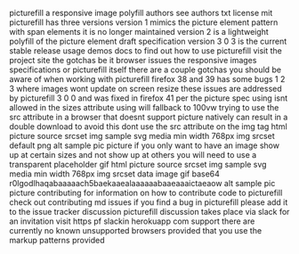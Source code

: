 picturefill a responsive image polyfill authors see authors txt license mit picturefill has three versions version 1 mimics the picture element pattern with span elements it is no longer maintained version 2 is a lightweight polyfill of the picture element draft specification version 3 0 3 is the current stable release usage demos docs to find out how to use picturefill visit the project site the gotchas be it browser issues the responsive images specifications or picturefill itself there are a couple gotchas you should be aware of when working with picturefill firefox 38 and 39 has some bugs 1 2 3 where images wont update on screen resize these issues are addressed by picturefill 3 0 0 and was fixed in firefox 41 per the picture spec using isnt allowed in the sizes attribute using will fallback to 100vw trying to use the src attribute in a browser that doesnt support picture natively can result in a double download to avoid this dont use the src attribute on the img tag html picture source srcset img sample svg media min width 768px img srcset default png alt sample pic picture if you only want to have an image show up at certain sizes and not show up at others you will need to use a transparent placeholder gif html picture source srcset img sample svg media min width 768px img srcset data image gif base64 r0lgodlhaqabaaaaach5baekaaealaaaaaabaaeaaaictaeaow alt sample pic picture contributing for information on how to contribute code to picturefill check out contributing md issues if you find a bug in picturefill please add it to the issue tracker discussion picturefill discussion takes place via slack for an invitation visit https pf slackin herokuapp com support there are currently no known unsupported browsers provided that you use the markup patterns provided